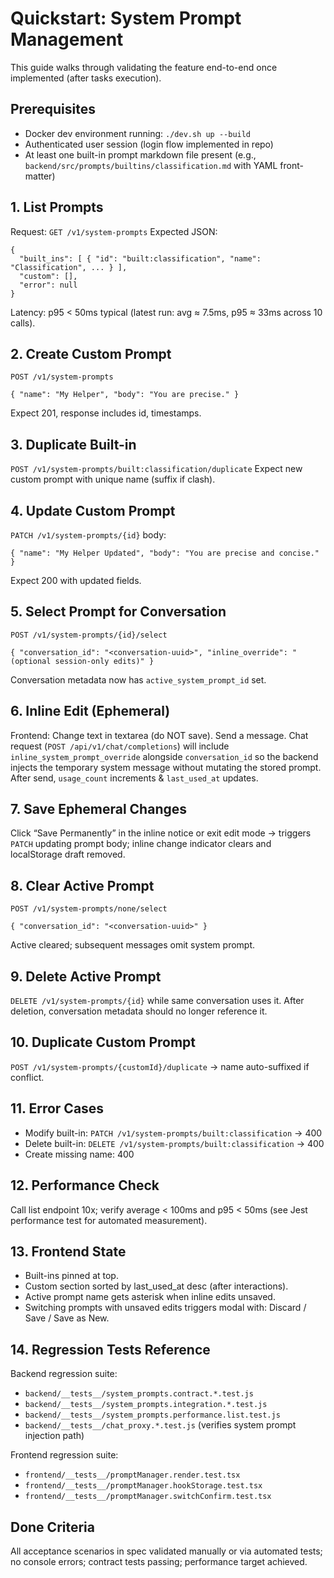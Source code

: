 # Quickstart: System Prompt Management

This guide walks through validating the feature end-to-end once implemented (after tasks execution).

## Prerequisites
- Docker dev environment running: `./dev.sh up --build`
- Authenticated user session (login flow implemented in repo)
- At least one built-in prompt markdown file present (e.g., `backend/src/prompts/builtins/classification.md` with YAML front-matter)

## 1. List Prompts
Request: `GET /v1/system-prompts`
Expected JSON:
```
{
  "built_ins": [ { "id": "built:classification", "name": "Classification", ... } ],
  "custom": [],
  "error": null
}
```
Latency: p95 < 50ms typical (latest run: avg ≈ 7.5ms, p95 ≈ 33ms across 10 calls).

## 2. Create Custom Prompt
`POST /v1/system-prompts`
```
{ "name": "My Helper", "body": "You are precise." }
```
Expect 201, response includes id, timestamps.

## 3. Duplicate Built-in
`POST /v1/system-prompts/built:classification/duplicate`
Expect new custom prompt with unique name (suffix if clash).

## 4. Update Custom Prompt
`PATCH /v1/system-prompts/{id}` body:
```
{ "name": "My Helper Updated", "body": "You are precise and concise." }
```
Expect 200 with updated fields.

## 5. Select Prompt for Conversation
`POST /v1/system-prompts/{id}/select`
```
{ "conversation_id": "<conversation-uuid>", "inline_override": "(optional session-only edits)" }
```
Conversation metadata now has `active_system_prompt_id` set.

## 6. Inline Edit (Ephemeral)
Frontend: Change text in textarea (do NOT save). Send a message.
Chat request (`POST /api/v1/chat/completions`) will include `inline_system_prompt_override` alongside `conversation_id` so the backend injects the temporary system message without mutating the stored prompt. After send, `usage_count` increments & `last_used_at` updates.

## 7. Save Ephemeral Changes
Click “Save Permanently” in the inline notice or exit edit mode -> triggers `PATCH` updating prompt body; inline change indicator clears and localStorage draft removed.

## 8. Clear Active Prompt
`POST /v1/system-prompts/none/select`
```
{ "conversation_id": "<conversation-uuid>" }
```
Active cleared; subsequent messages omit system prompt.

## 9. Delete Active Prompt
`DELETE /v1/system-prompts/{id}` while same conversation uses it. After deletion, conversation metadata should no longer reference it.

## 10. Duplicate Custom Prompt
`POST /v1/system-prompts/{customId}/duplicate` -> name auto-suffixed if conflict.

## 11. Error Cases
- Modify built-in: `PATCH /v1/system-prompts/built:classification` -> 400
- Delete built-in: `DELETE /v1/system-prompts/built:classification` -> 400
- Create missing name: 400

## 12. Performance Check
Call list endpoint 10x; verify average < 100ms and p95 < 50ms (see Jest performance test for automated measurement).

## 13. Frontend State
- Built-ins pinned at top.
- Custom section sorted by last_used_at desc (after interactions).
- Active prompt name gets asterisk when inline edits unsaved.
- Switching prompts with unsaved edits triggers modal with: Discard / Save / Save as New.

## 14. Regression Tests Reference
Backend regression suite:
- `backend/__tests__/system_prompts.contract.*.test.js`
- `backend/__tests__/system_prompts.integration.*.test.js`
- `backend/__tests__/system_prompts.performance.list.test.js`
- `backend/__tests__/chat_proxy.*.test.js` (verifies system prompt injection path)

Frontend regression suite:
- `frontend/__tests__/promptManager.render.test.tsx`
- `frontend/__tests__/promptManager.hookStorage.test.tsx`
- `frontend/__tests__/promptManager.switchConfirm.test.tsx`

## Done Criteria
All acceptance scenarios in spec validated manually or via automated tests; no console errors; contract tests passing; performance target achieved.
